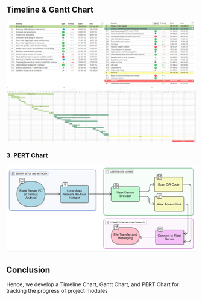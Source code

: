 


## **Timeline & Gantt Chart**
![image](.attachments/4ac4d5d6adf966caa3916d80bc42126ad555a3ac.png) 
![image](.attachments/a6aa1907cc71a1aa2f9a6b3899b51999b39dfc9f.png) 
 
### **3. PERT Chart**
![image](.attachments/bd948e576381a54656d80e42d37cda9b33445310.png) 

## **Conclusion**

Hence, we develop a Timeline Chart, Gantt Chart, and PERT Chart for tracking the progress of project modules